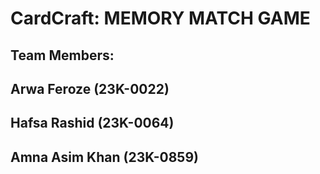 # CardCraft: MEMORY MATCH GAME
## Team Members:
## Arwa Feroze (23K-0022)
## Hafsa Rashid (23K-0064)
## Amna Asim Khan (23K-0859)
